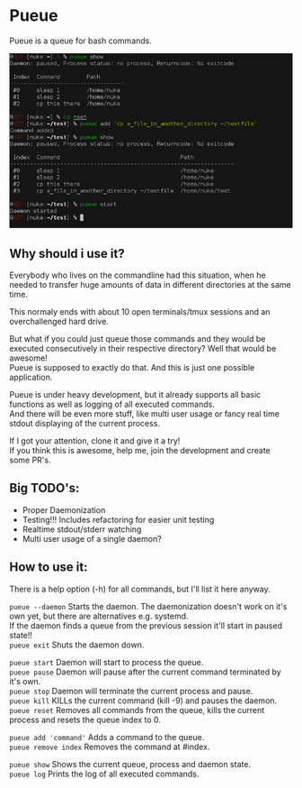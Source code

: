 # Pueue

Pueue is a queue for bash commands.

![Pueue](https://raw.githubusercontent.com/Nukesor/images/master/pueue.png)

## Why should i use it?

Everybody who lives on the commandline had this situation, when he needed to transfer huge amounts of data in different directories at the same time.

This normaly ends with about 10 open terminals/tmux sessions and an overchallenged hard drive.

But what if you could just queue those commands and they would be executed consecutively in their respective directory? Well that would be awesome!  
Pueue is supposed to exactly do that. And this is just one possible application.

Pueue is under heavy development, but it already supports all basic functions as well as logging of all executed commands.  
And there will be even more stuff, like multi user usage or fancy real time stdout displaying of the current process.

If I got your attention, clone it and give it a try!  
If you think this is awesome, help me, join the development and create some PR's.

## Big TODO's:

- Proper Daemonization
- Testing!!! Includes refactoring for easier unit testing
- Realtime stdout/stderr watching
- Multi user usage of a single daemon?


## How to use it:

There is a help option (-h) for all commands, but I'll list it here anyway.

`pueue --daemon` Starts the daemon. The daemonization doesn't work on it's own yet, but there are alternatives e.g. systemd.  
If the daemon finds a queue from the previous session it'll start in paused state!!  
`pueue exit` Shuts the daemon down.  

`pueue start` Daemon will start to process the queue.  
`pueue pause` Daemon will pause after the current command terminated by it's own.  
`pueue stop` Daemon will terminate the current process and pause.  
`pueue kill` KILLs the current command (kill -9) and pauses the daemon.  
`pueue reset` Removes all commands from the queue, kills the current process and resets the queue index to 0.  

`pueue add 'command'` Adds a command to the queue.  
`pueue remove index` Removes the command at #index.  

`pueue show` Shows the current queue, process and daemon state.  
`pueue log` Prints the log of all executed commands.  

